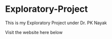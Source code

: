 # Exploratory-Project
This is my Exploratory Project under Dr. PK Nayak

Visit the website here below

